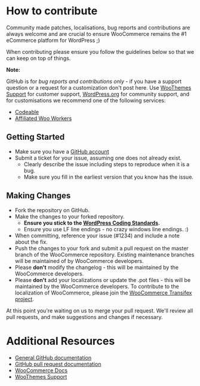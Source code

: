 # How to contribute

Community made patches, localisations, bug reports and contributions are always welcome and are crucial to ensure WooCommerce remains the #1 eCommerce platform for WordPress ;)

When contributing please ensure you follow the guidelines below so that we can keep on top of things.

__Note:__

GitHub is for *bug reports and contributions only* - if you have a support question or a request for a customization don't post here. Use [WooThemes Support](http://support.woothemes.com) for customer support, [WordPress.org](http://wordpress.org/support/plugin/woocommerce)	for community support, and for customisations we recommend one of the following services:

- [Codeable](https://codeable.io/)
- [Affiliated Woo Workers](http://www.woothemes.com/affiliated-woo-workers/)

## Getting Started

* Make sure you have a [GitHub account](https://github.com/signup/free)
* Submit a ticket for your issue, assuming one does not already exist.
  * Clearly describe the issue including steps to reproduce when it is a bug.
  * Make sure you fill in the earliest version that you know has the issue.

## Making Changes

* Fork the repository on GitHub.
* Make the changes to your forked repository.
  * **Ensure you stick to the [WordPress Coding Standards](http://make.wordpress.org/core/handbook/coding-standards/php/).**
  * Ensure you use LF line endings - no crazy windows line endings. :)
* When committing, reference your issue (#1234) and include a note about the fix.
* Push the changes to your fork and submit a pull request on the master branch of the WooCommerce repository. Existing maintenance branches will be maintained of by WooCommerce developers.
* Please **don't** modify the changelog - this will be maintained by the WooCommerce developers.
* Please **don't** add your localizations or update the .pot files - this will be maintained by the WooCommerce developers. To contribute to the localization of WooCommerce, please join the [WooCommerce Transifex project](https://www.transifex.com/projects/p/woocommerce/).

At this point you're waiting on us to merge your pull request. We'll review all pull requests, and make suggestions and changes if necessary.

# Additional Resources

* [General GitHub documentation](http://help.github.com/)
* [GitHub pull request documentation](http://help.github.com/send-pull-requests/)
* [WooCommerce Docs](http://docs.woothemes.com/)
* [WooThemes Support](http://support.woothemes.com)

